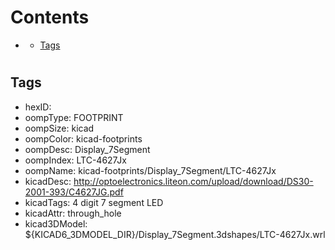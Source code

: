 



Contents
========

* [](#)
	* [Tags](#tags)

# 

## Tags

- hexID: 
- oompType: FOOTPRINT
- oompSize: kicad
- oompColor: kicad-footprints
- oompDesc: Display_7Segment
- oompIndex: LTC-4627Jx
- oompName: kicad-footprints/Display_7Segment/LTC-4627Jx
- kicadDesc: http://optoelectronics.liteon.com/upload/download/DS30-2001-393/C4627JG.pdf
- kicadTags: 4 digit 7 segment LED
- kicadAttr: through_hole
- kicad3DModel: ${KICAD6_3DMODEL_DIR}/Display_7Segment.3dshapes/LTC-4627Jx.wrl
